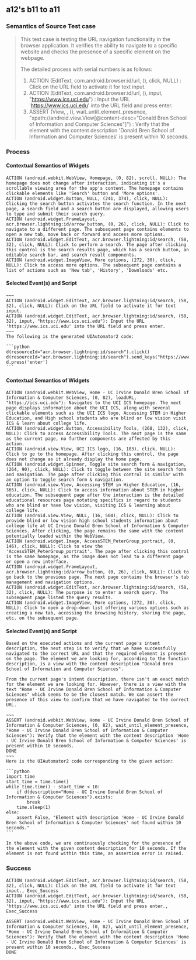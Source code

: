 ## a12's b11 to a11

### Semantics of Source Test case
> This test case is testing the URL navigation functionality in the browser application. It verifies the ability to navigate to a specific website and checks the presence of a specific element on the webpage.
> 
> The detailed process with serial numbers is as follows:
> 
> 1. ACTION (EditText, com.android.browser:id/url, (), click, NULL) : Click on the URL field to activate it for text input.
> 2. ACTION (EditText, com.android.browser:id/url, (), input, "https://www.ics.uci.edu") : Input the URL 'https://www.ics.uci.edu' into the URL field and press enter.
> 3. ASSERT (View, , (), wait_until_element_presence, "xpath://android.view.View[@content-desc=\"Donald Bren School of Information and Computer Sciences\"]") : Verify that the element with the content description 'Donald Bren School of Information and Computer Sciences' is present within 10 seconds.

### Process
#### Contextual Semantics of Widgets
````
ACTION (android.webkit.WebView, Homepage, (0, 82), scroll, NULL): The homepage does not change after interaction, indicating it's a scrollable viewing area for the app's content. The homepage contains clickable elements like 'Search' button and 'More options'.
ACTION (android.widget.Button, NULL, (241, 374), click, NULL): Clicking the search button activates the search function. In the next page, a search field and a search button are displayed, allowing users to type and submit their search query.
ACTION (android.widget.FrameLayout, acr.browser.lightning:id/arrow_button, (0, 26), click, NULL): Click to navigate to a different page. The subsequent page contains elements to open a new tab, move back or forward and access more options.
ACTION (android.widget.EditText, acr.browser.lightning:id/search, (58, 32), click, NULL): Click to perform a search. The page after clicking this control is the search results page, which has a search button, an editable search bar, and search result components.
ACTION (android.widget.ImageView, More options, (272, 30), click, NULL): Click to access more options. The subsequent page contains a list of actions such as 'New tab', 'History', 'Downloads' etc.

````

#### Selected Event(s) and Script
````
~~~
ACTION (android.widget.EditText, acr.browser.lightning:id/search, (58, 32), click, NULL): Click on the URL field to activate it for text input.
ACTION (android.widget.EditText, acr.browser.lightning:id/search, (58, 32), input, "https://www.ics.uci.edu"): Input the URL 'https://www.ics.uci.edu' into the URL field and press enter.
~~~
The following is the generated UIAutomator2 code:

```python
d(resourceId="acr.browser.lightning:id/search").click()
d(resourceId="acr.browser.lightning:id/search").send_keys("https://www.ics.uci.edu")
d.press('enter')
```
````
#### Contextual Semantics of Widgets
````
ACTION (android.webkit.WebView, Home - UC Irvine Donald Bren School of Information & Computer Sciences, (0, 82), loadURL, "https://ics.uci.edu"): Navigates to the UCI ICS homepage. The next page displays information about the UCI ICS, along with several clickable elements such as the UCI ICS logo, Accessing STEM in Higher Education, and High school students who are blind or low vision visit ICS & learn about college life.
ACTION (android.widget.Button, Accessibility Tools, (268, 132), click, NULL): Click to access Accessibility Tools. The next page is the same as the current page, no further components are affected by this action.
ACTION (android.view.View, UCI ICS logo, (16, 103), click, NULL): Click to go to the homepage. After clicking this control, the page does not change as it already display the home page.
ACTION (android.widget.Spinner, Toggle site search form & navigation, (264, 90), click, NULL): Click to toggle between the site search form and navigation. The page after clicking this control is similar with an option to toggle search form & navigation.
ACTION (android.view.View, Accessing STEM in Higher Education, (16, 365), click, NULL): Click to access information about STEM in higher education. The subsequent page after the interaction is the detailed educational resources page notating specifics in regard to students who are blind or have low vision, visiting ICS & learning about college life.
ACTION (android.view.View, NULL, (16, 504), click, NULL): Click to provide blind or low vision high school students information about college life at UC Irvine Donald Bren School of Information & Computer Sciences. After clicking, the page remains the same with the content potentially loaded within the WebView.
ACTION (android.widget.Image, AccessSTEM_PeterGroup_portrait, (0, 146), click, NULL): Click to view the 'AccessSTEM_PeterGroup_portrait'. The page after clicking this control is the same homepage, as the image does not lead to a different page or open a new interface.
ACTION (android.widget.FrameLayout, acr.browser.lightning:id/arrow_button, (0, 26), click, NULL): Click to go back to the previous page. The next page contains the browser's tab management and navigation options.
ACTION (android.widget.EditText, acr.browser.lightning:id/search, (58, 32), click, NULL): The purpose is to enter a search query. The subsequent page listed the query results.
ACTION (android.widget.ImageView, More options, (272, 30), click, NULL): Click to open a drop-down list offering various options such as creating a new tab, accessing the browsing history, sharing the page, etc. on the subsequent page.

````

#### Selected Event(s) and Script
````
Based on the executed actions and the current page's intent description, the next step is to verify that we have successfully navigated to the correct URL and that the required element is present on the page. The element we are looking for, according to the function description, is a view with the content description "Donald Bren School of Information and Computer Sciences". 

From the current page's intent description, there isn't an exact match for the element we are looking for. However, there is a view with the text "Home - UC Irvine Donald Bren School of Information & Computer Sciences" which seems to be the closest match. We can assert the presence of this view to confirm that we have navigated to the correct URL.

~~~
ASSERT (android.webkit.WebView, Home - UC Irvine Donald Bren School of Information & Computer Sciences, (0, 82), wait_until_element_presence, "Home - UC Irvine Donald Bren School of Information & Computer Sciences"): Verify that the element with the content description 'Home - UC Irvine Donald Bren School of Information & Computer Sciences' is present within 10 seconds.
DONE
~~~
Here is the UIAutomator2 code corresponding to the given action:

```python
import time
start_time = time.time()
while time.time() - start_time < 10:
    if d(description="Home - UC Irvine Donald Bren School of Information & Computer Sciences").exists:
        break
    time.sleep(1)
else:
    assert False, "Element with description 'Home - UC Irvine Donald Bren School of Information & Computer Sciences' not found within 10 seconds."
```

In the above code, we are continuously checking for the presence of the element with the given content description for 10 seconds. If the element is not found within this time, an assertion error is raised.
````
### Success
````
ACTION (android.widget.EditText, acr.browser.lightning:id/search, (58, 32), click, NULL): Click on the URL field to activate it for text input., Exec_Success
ACTION (android.widget.EditText, acr.browser.lightning:id/search, (58, 32), input, "https://www.ics.uci.edu"): Input the URL 'https://www.ics.uci.edu' into the URL field and press enter., Exec_Success

ASSERT (android.webkit.WebView, Home - UC Irvine Donald Bren School of Information & Computer Sciences, (0, 82), wait_until_element_presence, "Home - UC Irvine Donald Bren School of Information & Computer Sciences"): Verify that the element with the content description 'Home - UC Irvine Donald Bren School of Information & Computer Sciences' is present within 10 seconds., Exec_Success
DONE
````

